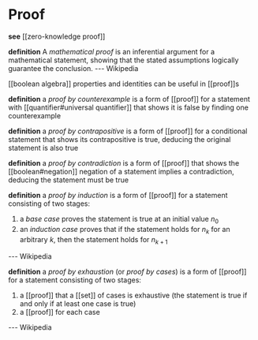 # Proof

**see** [[zero-knowledge proof]]

**definition** A _mathematical proof_ is an inferential argument for a mathematical statement, showing that the stated assumptions logically guarantee the conclusion. --- Wikipedia

[[boolean algebra]] properties and identities can be useful in [[proof]]s

**definition** a _proof by counterexample_ is a form of [[proof]] for a statement with [[quantifier#universal quantifier]] that shows it is false by finding one counterexample

**definition** a _proof by contrapositive_ is a form of [[proof]] for a conditional statement that shows its contrapositive is true, deducing the original statement is also true

**definition** a _proof by contradiction_ is a form of [[proof]] that shows the [[boolean#negation]] negation of a statement implies a contradiction, deducing the statement must be true

**definition** a _proof by induction_ is a form of [[proof]] for a statement consisting of two stages:

1. a _base case_ proves the statement is true at an initial value $n_0$
2. an _induction case_ proves that if the statement holds for $n_k$ for an arbitrary $k$, then the statement holds for $n_{k + 1}$

--- Wikipedia

**definition** a _proof by exhaustion_ (or _proof by cases_) is a form of [[proof]] for a statement consisting of two stages:

1. a [[proof]] that a [[set]] of cases is exhaustive (the statement is true if and only if at least one case is true)
2. a [[proof]] for each case

--- Wikipedia
